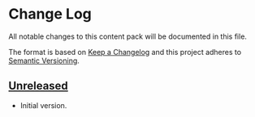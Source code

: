 # Change Log

All notable changes to this content pack will be documented in this file.

The format is based on [Keep a Changelog](http://keepachangelog.com/)
and this project adheres to [Semantic Versioning](http://semver.org/).

## [Unreleased]


* Initial version.

[Unreleased]: https://github.com/gchq/stroom-content/compare/core-xml-schemas-v2.2...HEAD
[planb-v0.1]: https://github.com/gchq/stroom-content/compare/core-xml-schemas-v2.1...core-xml-schemas-v2.2
